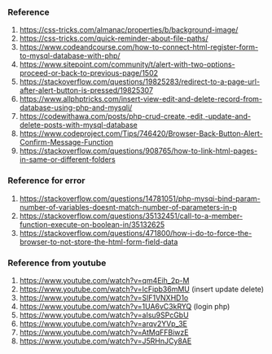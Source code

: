 ### Reference

1. https://css-tricks.com/almanac/properties/b/background-image/
2. https://css-tricks.com/quick-reminder-about-file-paths/
3. https://www.codeandcourse.com/how-to-connect-html-register-form-to-mysql-database-with-php/
4. https://www.sitepoint.com/community/t/alert-with-two-options-proceed-or-back-to-previous-page/1502
5. https://stackoverflow.com/questions/19825283/redirect-to-a-page-url-after-alert-button-is-pressed/19825307
6. https://www.allphptricks.com/insert-view-edit-and-delete-record-from-database-using-php-and-mysqli/
7. https://codewithawa.com/posts/php-crud-create,-edit,-update-and-delete-posts-with-mysql-database
8. https://www.codeproject.com/Tips/746420/Browser-Back-Button-Alert-Confirm-Message-Function
9. https://stackoverflow.com/questions/908765/how-to-link-html-pages-in-same-or-different-folders



### Reference for error

1. https://stackoverflow.com/questions/14781051/php-mysqi-bind-param-number-of-variables-doesnt-match-number-of-parameters-in-p
2. https://stackoverflow.com/questions/35132451/call-to-a-member-function-execute-on-boolean-in/35132625
3. https://stackoverflow.com/questions/471800/how-i-do-to-force-the-browser-to-not-store-the-html-form-field-data


### Reference from youtube

1. https://www.youtube.com/watch?v=qm4Eih_2p-M
2. https://www.youtube.com/watch?v=IcFipb36mMU (insert update delete)
3. https://www.youtube.com/watch?v=SlF1VNXHD1o
4. https://www.youtube.com/watch?v=1UA6vC3kRYQ (login php)
5. https://www.youtube.com/watch?v=aIsu9SPcGbU 
6. https://www.youtube.com/watch?v=arqv2YVp_3E
7. https://www.youtube.com/watch?v=AtMqFFBiwzE
8. https://www.youtube.com/watch?v=J5RHnJCy8AE
